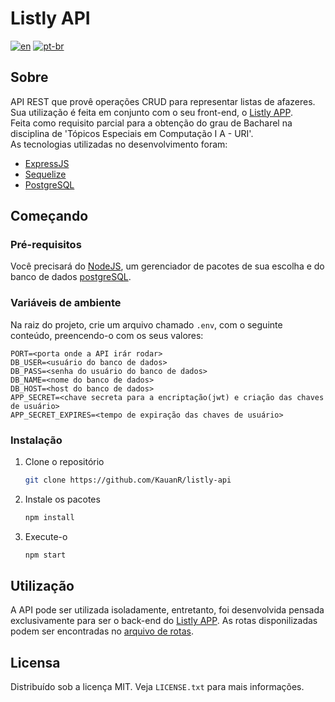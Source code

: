 # Listly API
[![en](https://img.shields.io/badge/lang-en-red.svg)](https://github.com/KauanR/listly-api/blob/main/README.md)
[![pt-br](https://img.shields.io/badge/lang-pt--br-green.svg)](https://github.com/KauanR/listly-api/blob/main/README.pt-br.md)

## Sobre
API REST que provê operações CRUD para representar listas de afazeres. Sua utilização é feita em conjunto com o seu front-end, o [Listly APP](https://github.com/KauanR/listly-api/blob/main/src/common/routes.js).
<br/>
Feita como requisito parcial para a obtenção do grau de Bacharel na disciplina de 'Tópicos Especiais em Computação I A - URI'.
<br/>
As tecnologias utilizadas no desenvolvimento foram:
* [ExpressJS](https://expressjs.com/)
* [Sequelize](https://sequelize.org/)
* [PostgreSQL](https://www.postgresql.org/)


## Começando
### Pré-requisitos
Você precisará do [NodeJS](https://nodejs.org/en/download/), um gerenciador de pacotes de sua escolha e do banco de dados [postgreSQL](https://www.postgresql.org/).

### Variáveis de ambiente
Na raiz do projeto, crie um arquivo chamado `.env`, com o seguinte conteúdo, preencendo-o com os seus valores:
```
PORT=<porta onde a API irár rodar>
DB_USER=<usuário do banco de dados>
DB_PASS=<senha do usuário do banco de dados>
DB_NAME=<nome do banco de dados>
DB_HOST=<host do banco de dados>
APP_SECRET=<chave secreta para a encriptação(jwt) e criação das chaves de usuário>
APP_SECRET_EXPIRES=<tempo de expiração das chaves de usuário>
```

### Instalação
1. Clone o repositório
   ```sh
   git clone https://github.com/KauanR/listly-api
   ```
2. Instale os pacotes
   ```sh
   npm install
   ```
4. Execute-o
   ```sh
   npm start
   ```

## Utilização
A API pode ser utilizada isoladamente, entretanto, foi desenvolvida pensada exclusivamente para ser o back-end do [Listly APP](https://github.com/KauanR/listly-app). As rotas disponilizadas podem ser encontradas no [arquivo de rotas](https://github.com/KauanR/listly-api/blob/main/src/common/routes.js).

## Licensa
Distribuído sob a licença MIT. Veja `LICENSE.txt` para mais informações.
